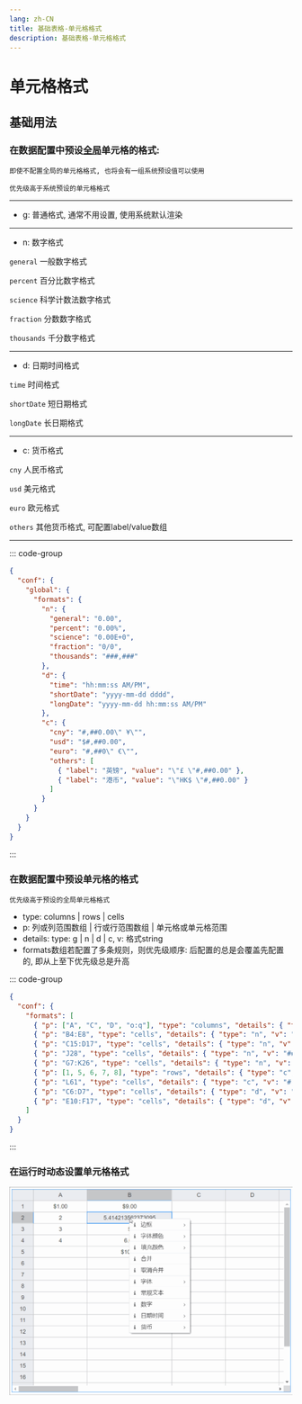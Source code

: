 ```yaml
---
lang: zh-CN
title: 基础表格-单元格格式
description: 基础表格-单元格格式
---
```


# 单元格格式

## 基础用法

<vma-formula-grid
:data="data"
:size="size"
:type="themeType"
style="width: 100%; height: 500px;"
/>

### 在数据配置中预设<u>全局</u>单元格的格式:

```即使不配置全局的单元格格式, 也将会有一组系统预设值可以使用```

```优先级高于系统预设的单元格格式```

---

- g: 普通格式, 通常不用设置, 使用系统默认渲染

---

- n: 数字格式

```general```
  一般数字格式

```percent```
  百分比数字格式

```science```
  科学计数法数字格式

```fraction```
  分数数字格式

```thousands```
  千分数字格式

---

- d: 日期时间格式

```time```
  时间格式

```shortDate```
  短日期格式

```longDate```
  长日期格式

---

- c: 货币格式

```cny```
  人民币格式

```usd```
  美元格式

```euro```
  欧元格式

```others```
  其他货币格式, 可配置label/value数组

---

::: code-group
```json
{
  "conf": {
    "global": {
      "formats": {
        "n": {
          "general": "0.00",
          "percent": "0.00%",
          "science": "0.00E+0",
          "fraction": "0/0",
          "thousands": "###,###"
        },
        "d": {
          "time": "hh:mm:ss AM/PM",
          "shortDate": "yyyy-mm-dd dddd",
          "longDate": "yyyy-mm-dd hh:mm:ss AM/PM"
        },
        "c": {
          "cny": "#,##0.00\" ¥\"",
          "usd": "$#,##0.00",
          "euro": "#,##0\" €\"",
          "others": [
            { "label": "英镑", "value": "\"£ \"#,##0.00" },
            { "label": "港币", "value": "\"HK$ \"#,##0.00" }
          ]
        }
      }
    }
  }
}
```
:::

### 在数据配置中预设单元格的格式

```优先级高于预设的全局单元格格式```

- type: columns | rows | cells
- p: 列或列范围数组 | 行或行范围数组 | 单元格或单元格范围
- details: type: g | n | d | c, v: 格式string
- formats数组若配置了多条规则，则优先级顺序: 后配置的总是会覆盖先配置的, 即从上至下优先级总是升高

::: code-group
```json
{
  "conf": {
    "formats": [
      { "p": ["A", "C", "D", "o:q"], "type": "columns", "details": { "type": "g" } },
      { "p": "B4:E8", "type": "cells", "details": { "type": "n", "v": "##.00" } },
      { "p": "C15:D17", "type": "cells", "details": { "type": "n", "v": "###,###.00" } },
      { "p": "J28", "type": "cells", "details": { "type": "n", "v": "##0/##0" } },
      { "p": "G7:K26", "type": "cells", "details": { "type": "n", "v": "0.0%" } },
      { "p": [1, 5, 6, 7, 8], "type": "rows", "details": { "type": "c", "v": "$#,##0.00" } },
      { "p": "L61", "type": "cells", "details": { "type": "c", "v": "#,##0.00\" ￥\"" } },
      { "p": "C6:D7", "type": "cells", "details": { "type": "d", "v": "yyyy-mm-dd dddd" } },
      { "p": "E10:F17", "type": "cells", "details": { "type": "d", "v": "yyyy-mm-dd hh:mm AM/PM" } }
    ]
  }
}
```
:::

### 在运行时动态设置单元格格式

![本地路径](./basic-table-cell-format/cell-format-change.gif "可以在运行时动态设置单元格格式")

<script lang="ts">
import {defineComponent, onMounted, reactive, ref, watch} from "vue";

export default defineComponent({
  name: "HelloWorld",
  setup() {
    const datasource = ref("map");
    const size = ref("normal");
    const themeType = ref("primary");

    onMounted(() => {
      console.log(data)
    });

    const mapData = reactive({
      data: [{
        p: "A1",
        v: 1
      }, {
        p: "A2",
        v: 2
      }, {
        p: "A3",
        v: 3
      }, {
        p: "A4",
        v: 4
      }, {
        p: "A20",
        v: "= T20 - 2"
      }, {
        p: "B1",
        v: "= SUM(A3, 6)"
      }, {
        p: "B2",
        v: "= A2 + 2 + SQRT(2)"
      }, {
        p: "B3",
        v: "= A3 + 2"
      }, {
        p: "B4",
        v: "= A4 + 2"
      }, {
        p: "B5",
        v: "= SUM(A1:A4)"
      }, {
        p: "T20",
        v: "= A20 + 2"
      },]
    });

    const arrayData = reactive([
      [1, 2, 3, 4, 5, 6, 7, 8, 9, 10, 11, 12, 13, 14, 15, 16, 17, 18, 19, 20],
      [
        "= A1 + 2", "= B1 + 2", "= C1 + 2", "= D1 + 2", "= E1 + 2",
        "= F1 + 2", "= G1 + 2", "= H1 + 2", "= I1 + 2", "= J1 + 2",
        "= K1 + 2", "= L1 + 2", "= M1 + 2", "= N1 + 2", "= O1 + 2",
        "= P1 + 2", "= Q1 + 2", "= R1 + 2", "= S1 + 2", "= T1 + 2"
      ],
      [1, 2, 3, 4, 5, 6, 7, 8, 9, 10, 11, 12, 13, 14, 15, 16, 17, 18, 19, 20],
      [1, 2, 3, 4, 5, 6, 7, 8, 9, 10, 11, 12, 13, 14, 15, 16, 17, 18, 19, 20],
      [1, 2, 3, 4, 5, 6, 7, 8, 9, 10, 11, 12, 13, 14, 15, 16, 17, 18, 19, 20],
      [1, 2, 3, 4, 5, 6, 7, 8, 9, 10, 11, 12, 13, 14, 15, 16, 17, 18, 19, 20],
      [1, 2, 3, 4, 5, 6, 7, 8, 9, 10, 11, 12, 13, 14, 15, 16, 17, 18, 19, 20],
      [1, 2, 3, 4, 5, 6, 7, 8, 9, 10, 11, 12, 13, 14, 15, 16, 17, 18, 19, 20],
      [1, 2, 3, 4, 5, 6, 7, 8, 9, 10, 11, 12, 13, 14, 15, 16, 17, 18, 19, 20],
      [1, 2, 3, 4, 5, 6, 7, 8, 9, 10, 11, 12, 13, 14, 15, 16, 17, 18, 19, 20],
      [1, 2, 3, 4, 5, 6, 7, 8, 9, 10, 11, 12, 13, 14, 15, 16, 17, 18, 19, 20],
      [1, 2, 3, 4, 5, 6, 7, 8, 9, 10, 11, 12, 13, 14, 15, 16, 17, 18, 19, 20],
      [1, 2, 3, 4, 5, 6, 7, 8, 9, 10, 11, 12, 13, 14, 15, 16, 17, 18, 19, 20],
      [1, 2, 3, 4, 5, 6, 7, 8, 9, 10, 11, 12, 13, 14, 15, 16, 17, 18, 19, 20],
      [1, 2, 3, 4, 5, 6, 7, 8, 9, 10, 11, 12, 13, 14, 15, 16, 17, 18, 19, 20],
      [1, 2, 3, 4, 5, 6, 7, 8, 9, 10, 11, 12, 13, 14, 15, 16, 17, 18, 19, 20],
      [1, 2, 3, 4, 5, 6, 7, 8, 9, 10, 11, 12, 13, 14, 15, 16, 17, 18, 19, 20],
      [1, 2, 3, 4, 5, 6, 7, 8, 9, 10, 11, 12, 13, 14, 15, 16, 17, 18, 19, 20],
      [1, 2, 3, 4, 5, 6, 7, 8, 9, 10, 11, 12, 13, 14, 15, 16, 17, 18, 19, 20],
      [1, 2, 3, 4, 5, 6, 7, 8, 9, 10, 11, 12, 13, 14, 15, 16, 17, 18, 19, 20],
      [1, 2, 3, 4, 5, 6, 7, 8, 9, 10, 11, 12, 13, 14, 15, 16, 17, 18, 19, 20],
      [1, 2, 3, 4, 5, 6, 7, 8, 9, 10, 11, 12, 13, 14, 15, 16, 17, 18, 19, 20],
      [1, 2, 3, 4, 5, 6, 7, 8, 9, 10, 11, 12, 13, 14, 15, 16, 17, 18, 19, 20],
      [1, 2, 3, 4, 5, 6, 7, 8, 9, 10, 11, 12, 13, 14, 15, 16, 17, 18, 19, 20],
      [1, 2, 3, 4, 5, 6, 7, 8, 9, 10, 11, 12, 13, 14, 15, 16, 17, 18, 19, 20],
    ]);

    const confs = reactive({
      global: {
        formats: {
          n: {
            general: "0.00",
            percent: "0.00%",
            science: "0.00E+0",
            fraction: "0/0",
            thousands: "###,###",
          },
          d: {
            time: "hh:mm:ss AM/PM",
            shortDate: "yyyy-mm-dd dddd",
            longDate: "yyyy-mm-dd hh:mm:ss AM/PM",
          },
          c: {
            cny: "#,##0.00\" ¥\"",
            usd: "$#,##0.00",
            euro: "#,##0\" €\"",
            others: [
               { key: "英镑", value: "\"£ \"#,##0.00" },
               { key: "港币", value: "\"HK$ \"#,##0.00" },
            ],
          },
        },
      },
      formats: [
        { p: ["A", "C", "D", "o:q"], type: "columns", details: { type: "g" } },
        { p: "B4:E8", type: "cells", details: { type: "n", v: "##.00" } },
        { p: "C15:D17", type: "cells", details: { type: "n", v: "###,###.00" } },
        { p: "J28", type: "cells", details: { type: "n", v: "##0/##0" } },
        { p: "G7:K26", type: "cells", details: { type: "n", v: "0.0%" } },
        { p: [1, 5, 6, 7, 8], type: "rows", details: { type: "c", v: "$#,##0.00" } },
        { p: "L61", type: "cells", details: { type: "c", v: "#,##0.00\" ¥\"" } },
        { p: "C6:D7", type: "cells", details: { type: "d", v: "yyyy-mm-dd dddd" } },
        { p: "E10:F17", type: "cells", details: { type: "d", v: "yyyy-mm-dd hh:mm AM/PM" } },
      ],
    });

    const data = reactive({
      conf: confs,
      type: "map",
      arrayData: arrayData,
      mapData: mapData
    });

    watch(() => datasource.value, () => {
      data.type = datasource.value
    });

    watch(() => size.value, () => {
      console.log(size.value)
    });

    watch(() => data.type, () => {
      console.log(data)
    },{
      deep: true
    });

    return {
      datasource,
      data,
      size,
      themeType
    }
  }
})
</script>

